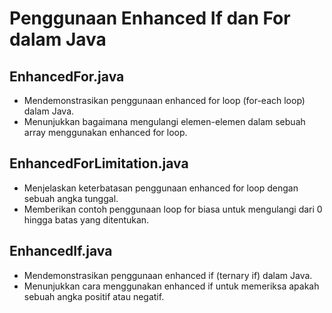 # Penggunaan Enhanced If dan For dalam Java

## EnhancedFor.java
- Mendemonstrasikan penggunaan enhanced for loop (for-each loop) dalam Java.
- Menunjukkan bagaimana mengulangi elemen-elemen dalam sebuah array menggunakan enhanced for loop.

## EnhancedForLimitation.java
- Menjelaskan keterbatasan penggunaan enhanced for loop dengan sebuah angka tunggal.
- Memberikan contoh penggunaan loop for biasa untuk mengulangi dari 0 hingga batas yang ditentukan.

## EnhancedIf.java
- Mendemonstrasikan penggunaan enhanced if (ternary if) dalam Java.
- Menunjukkan cara menggunakan enhanced if untuk memeriksa apakah sebuah angka positif atau negatif.
